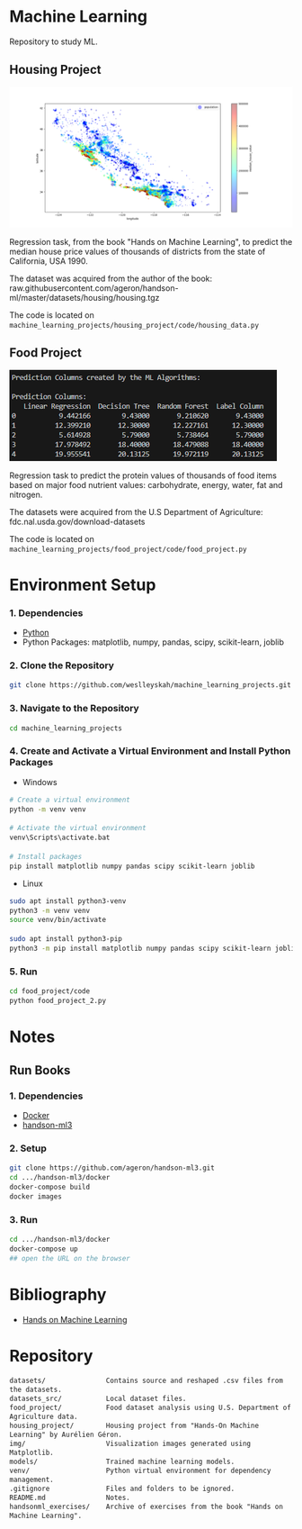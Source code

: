 # Machine Learning 

Repository to study ML.

## Housing Project

<img src="housing_project/housing_project.png">

Regression task, from the book "Hands on Machine Learning", to predict the median house price values of thousands of districts from the state of California, USA 1990.

The dataset was acquired from the author of the book: raw.githubusercontent.com/ageron/handson-ml/master/datasets/housing/housing.tgz

The code is located on  ```machine_learning_projects/housing_project/code/housing_data.py```

## Food Project

<img src="food_project/food_project_2.png">

Regression task to predict the protein values of thousands of food items based on major food nutrient values: carbohydrate, energy, water, fat and nitrogen.

The datasets were acquired from the U.S Department of Agriculture: fdc.nal.usda.gov/download-datasets

The code is located on  ```machine_learning_projects/food_project/code/food_project.py```

# Environment Setup

### 1. Dependencies
- [Python](https://www.python.org/downloads/)
- Python Packages: matplotlib, numpy, pandas, scipy, scikit-learn, joblib

### 2. Clone the Repository
```bash
git clone https://github.com/weslleyskah/machine_learning_projects.git
```

### 3. Navigate to the Repository
```bash
cd machine_learning_projects
```

### 4. Create and Activate a Virtual Environment and Install Python Packages
- Windows
```bash
# Create a virtual environment
python -m venv venv

# Activate the virtual environment
venv\Scripts\activate.bat

# Install packages
pip install matplotlib numpy pandas scipy scikit-learn joblib
```
- Linux
```bash
sudo apt install python3-venv
python3 -m venv venv
source venv/bin/activate

sudo apt install python3-pip
python3 -m pip install matplotlib numpy pandas scipy scikit-learn joblib
```

### 5. Run
```bash
cd food_project/code
python food_project_2.py
```

# Notes

## Run Books

### 1. Dependencies
- [Docker](https://docs.docker.com/desktop/setup/install/windows-install/)
- [handson-ml3](https://github.com/ageron/handson-ml3)

### 2. Setup
```bash
git clone https://github.com/ageron/handson-ml3.git
cd .../handson-ml3/docker
docker-compose build
docker images

```

### 3.  Run
```bash
cd .../handson-ml3/docker
docker-compose up
## open the URL on the browser
```

# Bibliography

- [Hands on Machine Learning](https://github.com/ageron/handson-ml3)

# Repository

```
datasets/               Contains source and reshaped .csv files from the datasets.
datasets_src/           Local dataset files.
food_project/           Food dataset analysis using U.S. Department of Agriculture data.
housing_project/        Housing project from "Hands-On Machine Learning" by Aurélien Géron.
img/                    Visualization images generated using Matplotlib.
models/                 Trained machine learning models.
venv/                   Python virtual environment for dependency management.
.gitignore              Files and folders to be ignored.
README.md               Notes.
handsonml_exercises/    Archive of exercises from the book "Hands on Machine Learning".
```